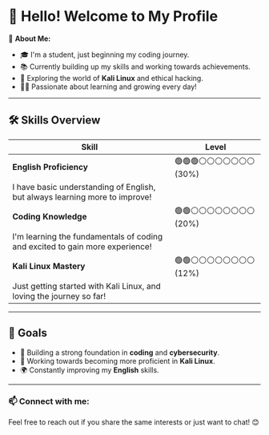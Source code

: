 # 👋 Hello! Welcome to My Profile

🌱 **About Me:**

- 🎓 I'm a student, just beginning my coding journey.
- 📚 Currently building up my skills and working towards achievements.
- 🐧 Exploring the world of **Kali Linux** and ethical hacking.
- 🧑‍💻 Passionate about learning and growing every day!

---

## 🛠️ **Skills Overview**

| **Skill**              | **Level**           |
|------------------------|---------------------|
| **English Proficiency** | 🟢🟢🟢⚪⚪⚪⚪⚪⚪⚪ (30%) |
| I have basic understanding of English, but always learning more to improve! |
| **Coding Knowledge**    | 🟢🟢⚪⚪⚪⚪⚪⚪⚪⚪ (20%) |
| I'm learning the fundamentals of coding and excited to gain more experience! |
| **Kali Linux Mastery**  | 🟢🟢⚪⚪⚪⚪⚪⚪⚪⚪ (12%) |
| Just getting started with Kali Linux, and loving the journey so far! |

---

## 🎯 **Goals**

- 🔨 Building a strong foundation in **coding** and **cybersecurity**.
- 🚀 Working towards becoming more proficient in **Kali Linux**.
- 🌍 Constantly improving my **English** skills.

---

### 📫 **Connect with me:**

Feel free to reach out if you share the same interests or just want to chat! 😊
